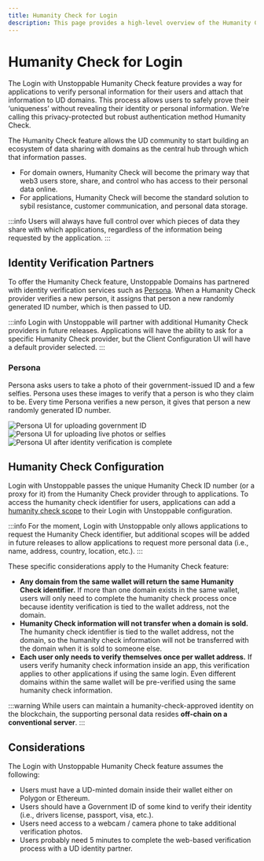 ```yaml
---
title: Humanity Check for Login
description: This page provides a high-level overview of the Humanity Check feature for Login with Unstoppable.
---
```


# Humanity Check for Login

The Login with Unstoppable Humanity Check feature provides a way for applications to verify personal information for their users and attach that information to UD domains. This process allows users to safely prove their ‘uniqueness’ without revealing their identity or personal information. We’re calling this privacy-protected but robust authentication method Humanity Check.

The Humanity Check feature allows the UD community to start building an ecosystem of data sharing with domains as the central hub through which that information passes.

* For domain owners, Humanity Check will become the primary way that web3 users store, share, and control who has access to their personal data online.&#x20;
* For applications, Humanity Check will become the standard solution to sybil resistance, customer communication, and personal data storage.

:::info
Users will always have full control over which pieces of data they share with which applications, regardless of the information being requested by the application.
:::

## Identity Verification Partners

To offer the Humanity Check feature, Unstoppable Domains has partnered with identity verification services such as [Persona](https://withpersona.com). When a Humanity Check provider verifies a new person, it assigns that person a new randomly generated ID number, which is then passed to UD.

:::info
Login with Unstoppable will partner with additional Humanity Check providers in future releases. Applications will have the ability to ask for a specific Humanity Check provider, but the Client Configuration UI will have a default provider selected.
:::

### Persona

Persona asks users to take a photo of their government-issued ID and a few selfies. Persona uses these images to verify that a person is who they claim to be. Every time Persona verifies a new person, it gives that person a new randomly generated ID number.

![Persona UI for uploading government ID](../../images/persona_upload_photo_id.png '#display=inline-block;padding=5px;width=40%;') ![Persona UI for uploading live photos or selfies](../../images/persona_live_photo_capture.png '#display=inline-block;padding=5px;width=40%;') ![Persona UI after identity verification is complete](../../images/persona_congratuations.png '#display=inline-block;padding=5px;width=40%;')

## Humanity Check Configuration

Login with Unstoppable passes the unique Humanity Check ID number (or a proxy for it) from the Humanity Check provider through to applications. To access the humanity check identifier for users, applications can add a [humanity check scope](scopes-for-login.md#humanitycheck-scope-mark-style"colorred"betamark) to their Login with Unstoppable configuration.&#x20;

:::info
For the moment, Login with Unstoppable only allows applications to request the Humanity Check identifier, but additional scopes will be added in future releases to allow applications to request more personal data (i.e., name, address, country, location, etc.).&#x20;
:::

These specific considerations apply to the Humanity Check feature:

* **Any domain from the same wallet will return the same Humanity Check identifier.** If more than one domain exists in the same wallet, users will only need to complete the humanity check process once because identity verification is tied to the wallet address, not the domain.&#x20;
* **Humanity Check information will not transfer when a domain is sold.** The humanity check identifier is tied to the wallet address, not the domain, so the humanity check information will not be transferred with the domain when it is sold to someone else.
* **Each user only needs to verify themselves once per wallet address.** If users verify humanity check information inside an app, this verification applies to other applications if using the same login. Even different domains within the same wallet will be pre-verified using the same humanity check information.

:::warning
While users can maintain a humanity-check-approved identity on the blockchain, the supporting personal data resides **off-chain on a conventional server**.
:::

## Considerations

The Login with Unstoppable Humanity Check feature assumes the following:

* Users must have a UD-minted domain inside their wallet either on Polygon or Ethereum.&#x20;
* Users should have a Government ID of some kind to verify their identity (i.e., drivers license, passport, visa, etc.).
* Users need access to a webcam / camera phone to take additional verification photos.
* Users probably need 5 minutes to complete the web-based verification process with a UD identity partner.
